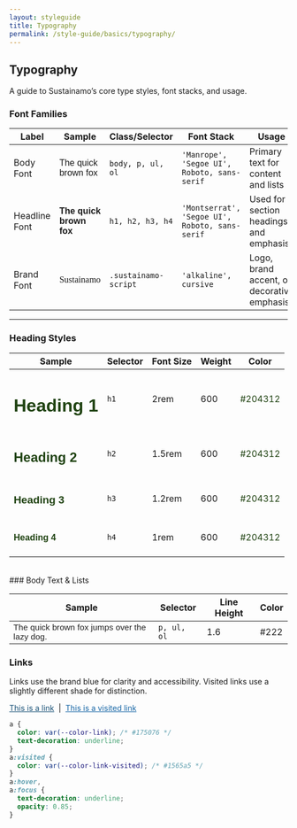 ```yaml
---
layout: styleguide
title: Typography
permalink: /style-guide/basics/typography/
---
```


## Typography

 A guide to Sustainamo’s core type styles, font stacks, and usage.

### Font Families

<table class="responsive-table">
  <thead>
    <tr>
      <th>Label</th>
      <th>Sample</th>
      <th>Class/Selector</th>
      <th>Font Stack</th>
      <th>Usage</th>
    </tr>
  </thead>
  <tbody>
    <tr>
      <td>Body Font</td>
      <td style="font-family: 'Manrope', sans-serif;">The quick brown fox</td>
      <td><code>body, p, ul, ol</code></td>
      <td><code>'Manrope', 'Segoe UI', Roboto, sans-serif</code></td>
      <td>Primary text for content and lists</td>
    </tr>
    <tr>
      <td>Headline Font</td>
      <td style="font-family: 'Montserrat', sans-serif; font-weight: 600;">The quick brown fox</td>
      <td><code>h1, h2, h3, h4</code></td>
      <td><code>'Montserrat', 'Segoe UI', Roboto, sans-serif</code></td>
      <td>Used for section headings and emphasis</td>
    </tr>
    <tr>
      <td>Brand Font</td>
      <td style="font-family: 'alkaline', cursive;">Sustainamo</td>
      <td><code>.sustainamo-script</code></td>
      <td><code>'alkaline', cursive</code></td>
      <td>Logo, brand accent, or decorative emphasis</td>
    </tr>
  </tbody>
</table>

<hr class="short-hr">

### Heading Styles

<table class="responsive-table">
  <thead>
    <tr>
      <th>Sample</th>
      <th>Selector</th>
      <th>Font Size</th>
      <th>Weight</th>
      <th>Color</th>
    </tr>
  </thead>
  <tbody>
    <tr>
      <td><h1 style="font-family:'Montserrat',sans-serif; font-size:2rem; font-weight:600; color:#204312;">Heading 1</h1></td>
      <td><code>h1</code></td>
      <td>2rem</td>
      <td>600</td>
      <td><span style="color:#204312;">#204312</span></td>
    </tr>
    <tr>
      <td><h2 style="font-family:'Montserrat',sans-serif; font-size:1.5rem; font-weight:600; color:#204312;">Heading 2</h2></td>
      <td><code>h2</code></td>
      <td>1.5rem</td>
      <td>600</td>
      <td><span style="color:#204312;">#204312</span></td>
    </tr>
    <tr>
      <td><h3 style="font-family:'Montserrat',sans-serif; font-size:1.2rem; font-weight:600; color:#204312;">Heading 3</h3></td>
      <td><code>h3</code></td>
      <td>1.2rem</td>
      <td>600</td>
      <td><span style="color:#204312;">#204312</span></td>
    </tr>
    <tr>
      <td><h4 style="font-family:'Montserrat',sans-serif; font-size:1rem; font-weight:600; color:#204312;">Heading 4</h4></td>
      <td><code>h4</code></td>
      <td>1rem</td>
      <td>600</td>
      <td><span style="color:#204312;">#204312</span></td>
    </tr>
  </tbody>
</table>

<br>
### Body Text & Lists

<table class="responsive-table">
  <thead>
    <tr>
      <th>Sample</th>
      <th>Selector</th>
      <th>Line Height</th>
      <th>Color</th>
    </tr>
  </thead>
  <tbody>
    <tr>
      <td style="font-family: 'Manrope', sans-serif; font-size:0.95rem; color:#222;">The quick brown fox jumps over the lazy dog.</td>
      <td><code>p, ul, ol</code></td>
      <td>1.6</td>
      <td><span style="color:#222;">#222</span></td>
    </tr>
  </tbody>
</table>

### Links

Links use the brand blue for clarity and accessibility. Visited links use a slightly different shade for distinction.

<p>
  <a href="#" style="color: #175076; text-decoration: underline;">This is a link</a>
  &nbsp;|&nbsp;
  <a href="#" style="color: #1565a5; text-decoration: underline;">This is a visited link</a>
</p>

```css
a {
  color: var(--color-link); /* #175076 */
  text-decoration: underline;
}
a:visited {
  color: var(--color-link-visited); /* #1565a5 */
}
a:hover,
a:focus {
  text-decoration: underline;
  opacity: 0.85;
}
```